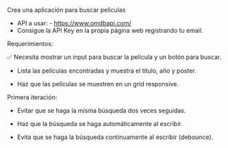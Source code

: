 Crea una aplicación para buscar películas

- API a usar: - https://www.omdbapi.com/
- Consigue la API Key en la propia página web registrando tu email.

Requerimientos:

✅ Necesita mostrar un input para buscar la película y un botón para buscar.

- Lista las películas encontradas y muestra el título, año y poster.

- Haz que las películas se muestren en un grid responsive.

Primera iteración:

- Evitar que se haga la misma búsqueda dos veces seguidas.

- Haz que la búsqueda se haga automáticamente al escribir.

- Evita que se haga la búsqueda continuamente al escribir (debounce).
